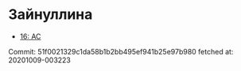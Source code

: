 # Зайнуллина
- [16: AC](16.md)

Commit: 51f0021329c1da58b1b2bb495ef941b25e97b980
 fetched at: 20201009-003223
